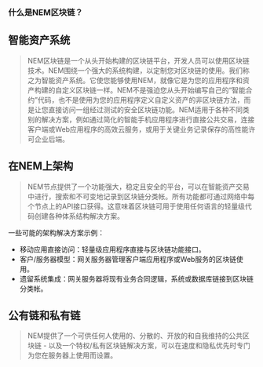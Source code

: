 ### 什么是NEM区块链？
## 智能资产系统

> NEM区块链是一个从头开始构建的区块链平台，开发人员可以使用区块链技术。NEM围绕一个强大的系统构建，以定制您对区块链的使用。我们称之为智能资产系统。它使您能够使用NEM，就像它是为您的应用程序和资产构建的自定义区块链一样。NEM不是强迫您从头开始编写自己的“智能合约”代码，也不是使用为您的应用程序定义自定义资产的非区块链方法，而是让您直接访问一组经过测试的安全区块链功能。NEM适用于各种不同类别的解决方案，例如通过简化的智能手机应用程序进行直接公共交易，连接客户端或Web应用程序的高效云服务，或用于关键业务记录保存的高性能许可企业后端。

## 在NEM上架构
> NEM节点提供了一个功能强大，稳定且安全的平台，可以在智能资产交易中进行，搜索和不可变地记录到区块链分类帐。所有功能都可通过网络中每个节点上的API接口获得。这意味着区块链可用于使用任何语言的轻量级代码创建各种体系结构解决方案。

一些可能的架构解决方案示例：
* 移动应用直接访问：轻量级应用程序直接与区块链功能接口。
* 客户/服务器模型：网关服务器管理客户端应用程序或Web服务的区块链使用。
* 遗留系统集成：网关服务器将现有业务合同逻辑，系统或数据库链接到区块链分类帐。

## 公有链和私有链
> NEM提供了一个可供任何人使用的、分散的、开放的和自我维持的公共区块链 - 以及一个特权/私有区块链解决方案，可以在速度和隐私优先时专门为您在服务器上使用而设置。

